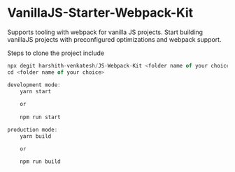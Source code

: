 # VanillaJS-Starter-Webpack-Kit

Supports tooling with webpack for vanilla JS projects. 
Start building vanillaJS projects with preconfigured optimizations and webpack support. 

Steps to clone the project include
```js
npx degit harshith-venkatesh/JS-Webpack-Kit <folder name of your choice>
cd <folder name of your choice>

development mode: 
    yarn start
    
    or
    
    npm run start 

production mode: 
    yarn build

    or
    
    npm run build
```